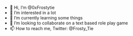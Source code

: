- 👋 Hi, I’m @0xFrostytie
- 👀 I’m interested in a lot
- 🌱 I’m currently learning some things
- 💞️ I’m looking to collaborate on a text based role play game
- 📫 How to reach me, Twitter: @Frosty_Tie

<!---
0xFrostytie/0xFrostytie is a ✨ special ✨ repository because its `README.md` (this file) appears on your GitHub profile.
You can click the Preview link to take a look at your changes.
--->
